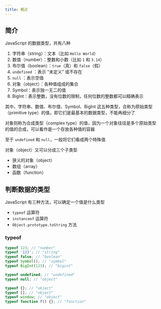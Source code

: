 ```yaml
---
title: 概述
---
```


## 简介

JavaScript 的数据类型，共有八种

1. 字符串（string）：文本（比如 `Hello World`）
2. 数值（number）：整数和小数（比如 `1` 和 `3.14`）
3. 布尔值（boolean）：`true`（真）和 `false`（假）
4. `undefined` ：表示 “未定义” 或不存在
5. `null` ：表示空值
6. 对象（object）：各种值组成的集合
7. Symbol：表示独一无二的值
8. BigInt：表示整数，没有位数的限制，任何位数的整数都可以精确表示

其中，字符串、数值、布尔值、Symbol、BigInt 这五种类型，合称为原始类型（primitive type）的值，即它们是最基本的数据类型，不能再细分了

对象则称为合成类型（complex type）的值，因为一个对象往往是多个原始类型的值的合成，可以看作是一个存放各种值的容器

至于 `undefined` 和 `null`，一般将它们看成两个特殊值

对象（object）又可以分成三个子类型

- 狭义的对象（object）
- 数组（array）
- 函数（function）

## 判断数据的类型

JavaScript 有三种方法，可以确定一个值是什么类型

- `typeof` 运算符
- `instanceof` 运算符
- `Object.prototype.toString` 方法

### typeof

```js
typeof 123; // "number"
typeof '123'; // "string"
typeof false; // "boolean"
typeof Symbol(); // "symbol"
typeof BigInt(123); // "bigint"

typeof undefined; // "undefined"
typeof null; // "object"

typeof {}; // "object"
typeof []; // "object"
typeof window; // "object"
typeof function f() {}; // "function"
```

